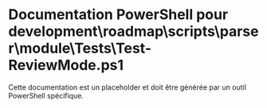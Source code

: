 # Documentation PowerShell pour development\roadmap\scripts\parser\module\Tests\Test-ReviewMode.ps1

Cette documentation est un placeholder et doit être générée par un outil PowerShell spécifique.
